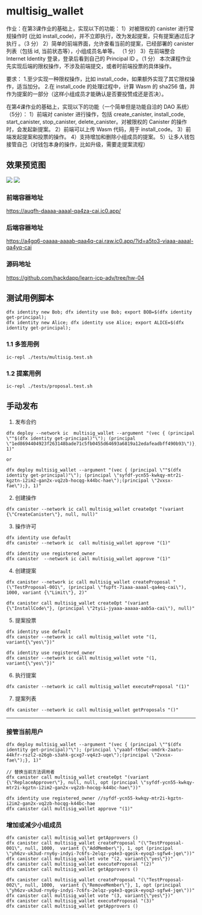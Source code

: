 # multisig_wallet

作业：在第3课作业的基础上，实现以下的功能：
1）对被限权的 canister 进行常规操作时 (比如 install_code)，并不立即执行，改为发起提案，只有提案通过后才执行 。（3 分）
2）简单的前端界面，允许查看当前的提案，已经部署的 canister 列表（包括 id, 当前状态等），小组成员名单等。 （1 分）
3）在前端整合 Internet Identity 登录，登录后看到自己的 Principal ID 。（1 分）
本次课程作业先实现后端的限权操作，不涉及前端提交，或者时前端投票的具体操作。

要求：
1.至少实现一种限权操作，比如 install_code，如果额外实现了其它限权操作，适当加分。
2.在 install_code 的处理过程中，计算 Wasm 的 sha256 值，并作为提案的一部分（这样小组成员才能确认是否要投赞成还是否决）。

在第4课作业的基础上，实现以下的功能（一个简单但是功能自洽的 DAO 系统）（5分）：
1）前端对 canister 进行操作，包括 create_canister, install_code, start_canister, stop_canister, delete_canister。对被限权的 Canister 的操作时，会发起新提案。
2）前端可以上传 Wasm 代码，用于 install_code。
3）前端发起提案和投票的操作。
4）支持增加和删除小组成员的提案。
5）让多人钱包接管自己（对钱包本身的操作，比如升级，需要走提案流程）


## 效果预览图
![](http://cdn.hackdapp.com/2022-06-04-084038.png)
![](http://cdn.hackdapp.com/2022-06-04-083849.png)

### 前端容器地址
https://auqfh-daaaa-aaaal-qa4za-cai.ic0.app/

### 后端容器地址
https://a4gq6-oaaaa-aaaab-qaa4q-cai.raw.ic0.app/?id=a5to3-viaaa-aaaal-qa4yq-cai

### 源码地址
https://github.com/hackdapp/learn-icp-adv/tree/hw-04



## 测试用例脚本
```
dfx identity new Bob; dfx identity use Bob; export BOB=$(dfx identity get-principal);
dfx identity new Alice; dfx identity use Alice; export ALICE=$(dfx identity get-principal);
```

### 1.1 多签用例
```
ic-repl ./tests/multisig.test.sh
```

### 1.2 提案用例
```
ic-repl ./tests/proposal.test.sh
```

## 手动发布

1) 发布合约
```
dfx deploy --network ic  multisig_wallet --argument "(vec { (principal \""$(dfx identity get-principal)"\"); (principal \"1ed8694404923f263148bade71c5fb0455d64693a6819a12edafeadbff490b93\")}, 1)"

or

dfx deploy multisig_wallet --argument "(vec { (principal \""$(dfx identity get-principal)"\"); (principal \"syfdf-ycn55-kwkqy-mtr2i-kgztn-i2im2-gan2x-vq2zb-hocqg-k44bc-hae\");(principal \"2vxsx-fae\");}, 1)"
```

2) 创建操作
```
dfx canister --network ic call multisig_wallet createOpt "(variant {\"CreateCanister\"}, null, null)"
```

3) 操作许可
```
dfx identity use default
dfx canister --network ic  call multisig_wallet approve "(1)"

dfx identity use registered_owner
dfx canister  --network ic call multisig_wallet approve "(1)"
```

4) 创建提案
```
dfx canister --network ic call multisig_wallet createProposal "(\"TestProposal-001\", (principal \"fupft-7iaaa-aaaal-qa4eq-cai\"), 1000, variant {\"Limit\"}, 2)"

dfx canister call multisig_wallet createOpt "(variant {\"InstallCode\"}, (principal \"2tyii-jyaaa-aaaaa-aab5a-cai\"), null)"
```

5) 提案投票
```
dfx identity use default
dfx canister --network ic call multisig_wallet vote "(1, variant{\"yes\"})"

dfx identity use registered_owner
dfx canister --network ic call multisig_wallet vote "(1, variant{\"yes\"})"
```

6) 执行提案
```
dfx canister --network ic call multisig_wallet executeProposal "(1)"
```

7) 提案列表
```
dfx canister --network ic call multisig_wallet getProposals "()"
```

----------------------------------------------------------------

### 接管当前用户

```
dfx deploy multisig_wallet --argument "(vec { (principal \""$(dfx identity get-principal)"\"); (principal \"yaabf-t65wc-omdrk-2aatu-44kfr-rszl2-o26gb-s3ahk-gcxg7-vq4z3-uqe\");(principal \"2vxsx-fae\");}, 1)"

// 替换当前方法调用者
dfx canister call multisig_wallet createOpt "(variant {\"ReplaceApprover\"}, null, null, opt (principal \"syfdf-ycn55-kwkqy-mtr2i-kgztn-i2im2-gan2x-vq2zb-hocqg-k44bc-hae\"))"

dfx identity use registered_owner //syfdf-ycn55-kwkqy-mtr2i-kgztn-i2im2-gan2x-vq2zb-hocqg-k44bc-hae
dfx canister call multisig_wallet approve "(1)"
```

### 增加或减少小组成员
```
dfx canister call multisig_wallet getApprovers ()
dfx canister call multisig_wallet createProposal "(\"TestProposal-001\", null, 1000,  variant {\"AddMember\"}, 1, opt (principal \"yh6zv-uk3ud-rny6y-indyi-7c6fs-2elqz-yq4e3-qgeik-eyoq3-sgfw4-jqe\"))"
dfx canister call multisig_wallet vote "(2, variant{\"yes\"})"
dfx canister call multisig_wallet executeProposal "(2)"
dfx canister call multisig_wallet getApprovers ()

dfx canister call multisig_wallet createProposal "(\"TestProposal-002\", null, 1000,  variant {\"RemoveMember\"}, 1, opt (principal \"yh6zv-uk3ud-rny6y-indyi-7c6fs-2elqz-yq4e3-qgeik-eyoq3-sgfw4-jqe\"))"
dfx canister call multisig_wallet vote "(3, variant{\"yes\"})"
dfx canister call multisig_wallet executeProposal "(3)"
dfx canister call multisig_wallet getApprovers ()
```
